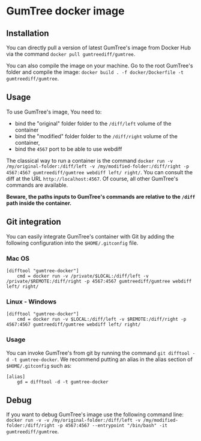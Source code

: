 # GumTree docker image

## Installation

You can directly pull a version of latest GumTree's image from Docker Hub via the command `docker pull gumtreediff/gumtree`.

You can also compile the image on your machine. Go to the root GumTree's folder and compile the image: `docker build . -f docker/Dockerfile -t gumtreediff/gumtree`.

## Usage

To use GumTree's image, You need to:
* bind the "original" folder folder to the `/diff/left` volume of the container
* bind the "modified" folder folder to the `/diff/right` volume of the container,
* bind the `4567` port to be able to use webdiff

The classical way to run a container is the command `docker run -v /my/original-folder:/diff/left -v /my/modified-folder:/diff/right -p 4567:4567 gumtreediff/gumtree webdiff left/ right/`. You can consult the diff at the URL `http://localhost:4567`. Of course, all other GumTree's commands are available.

**Beware, the paths inputs to GumTree's commands are relative to the `/diff` path inside the container.** 

## Git integration

You can easily integrate GumTree's container with Git by adding the following configuration into the `$HOME/.gitconfig` file.

### Mac OS

```
[difftool "gumtree-docker"]
	cmd = docker run -v /private/$LOCAL:/diff/left -v /private/$REMOTE:/diff/right -p 4567:4567 gumtreediff/gumtree webdiff left/ right/
```
### Linux - Windows

```
[difftool "gumtree-docker"]
	cmd = docker run -v $LOCAL:/diff/left -v $REMOTE:/diff/right -p 4567:4567 gumtreediff/gumtree webdiff left/ right/
```
### Usage

You can invoke GumTree's from git by running the command `git difftool -d -t gumtree-docker`. We recommend putting an alias in the alias section of `$HOME/.gitconfig` such as:

```
[alias]
	gd = difftool -d -t gumtree-docker
```
## Debug

If you want to debug GumTree's image use the following command line: `docker run -v -v /my/original-folder:/diff/left -v /my/modified-folder:/diff/right -p 4567:4567 --entrypoint "/bin/bash" -it gumtreediff/gumtree`.
